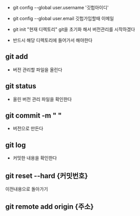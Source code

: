 * git config --global user.username '깃헙아이디'
* git config --global user.email 깃헙가입할때 이메일

* git init
"현재 디렉토리" git을 초기화 해서 버전관리를 시작하겠다 

* 반드시 해당 디렉토리에 들어가서 해야한다

## git add 
* 버전 관리할 파일을 올린다
## git status
* 올린 버전 관리 파일을 확인한다
## git commit -m " "
* 버전으로 만든다
## git log
* 커밋한 내용을 확인한다


## git reset --hard {커밋번호}
이전내용으로 돌아가기

## git remote add origin {주소}
